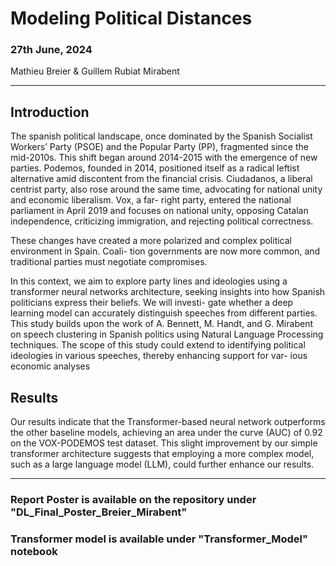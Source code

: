 # Modeling Political Distances

### 27th June, 2024
Mathieu Breier & Guillem Rubiat Mirabent
__________

## Introduction
The spanish political landscape, once dominated by the Spanish Socialist Workers’ Party (PSOE)
and the Popular Party (PP), fragmented since the mid-2010s. This shift began around 2014-2015
with the emergence of new parties. Podemos, founded in 2014, positioned itself as a radical
leftist alternative amid discontent from the financial crisis. Ciudadanos, a liberal centrist party,
also rose around the same time, advocating for national unity and economic liberalism. Vox, a far-
right party, entered the national parliament in April 2019 and focuses on national unity, opposing
Catalan independence, criticizing immigration, and rejecting political correctness.

These changes have created a more polarized and complex political environment in Spain. Coali-
tion governments are now more common, and traditional parties must negotiate compromises.

In this context, we aim to explore party lines and ideologies using a transformer neural networks
architecture, seeking insights into how Spanish politicians express their beliefs. We will investi-
gate whether a deep learning model can accurately distinguish speeches from different parties.
This study builds upon the work of A. Bennett, M. Handt, and G. Mirabent on speech clustering
in Spanish politics using Natural Language Processing techniques. The scope of this study could
extend to identifying political ideologies in various speeches, thereby enhancing support for var-
ious economic analyses

## Results

Our results indicate that the Transformer-based neural network outperforms the other baseline
models, achieving an area under the curve (AUC) of 0.92 on the VOX-PODEMOS test dataset.
This slight improvement by our simple transformer architecture suggests that employing a more
complex model, such as a large language model (LLM), could further enhance our results.

____________

### Report Poster is available on the repository under "DL_Final_Poster_Breier_Mirabent"
### Transformer model is available under "Transformer_Model" notebook
